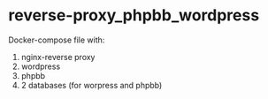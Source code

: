 # reverse-proxy_phpbb_wordpress
Docker-compose file with:
1. nginx-reverse proxy
2. wordpress
3. phpbb
4. 2 databases (for worpress and phpbb)

